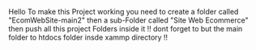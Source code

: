 Hello 
To make this Project working you need to create a folder called "EcomWebSite-main2" then a sub-Folder called "Site Web Ecommerce" then push all this project Folders inside it 
!! dont forget to but the main folder to htdocs folder insde xammp directory !!
